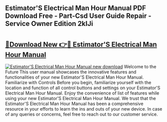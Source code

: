 ## Estimator'S Electrical Man Hour Manual PDF Download Free - Part-Csd User Guide Repair - Service Owner Edition 2kIJi

# <h2><a href="http://cf13959.oget.top/?id=Estimator%27S+Electrical+Man+Hour+Manual">🔗Download New 👉🔴 Estimator'S Electrical Man Hour Manual</a></h2>

[![Estimator'S Electrical Man Hour Manual new download](https://i.imgur.com/5g1atiW.png)](http://cf13959.oget.top/?id=Estimator%27S+Electrical+Man+Hour+Manual)
Welcome to the Future This user manual showcases the innovative features and functionalities of your new Estimator'S Electrical Man Hour Manual. Familiarize with Controls Before you begin, familiarize yourself with the location and function of all control buttons and settings on your Estimator'S Electrical Man Hour Manual. Enjoy the convenience of list of features while using your new Estimator'S Electrical Man Hour Manual. We trust that the Estimator'S Electrical Man Hour Manual has been a comprehensive resource in your efforts to learn the ins and outs of your new device. In case of any queries or concerns, feel free to reach out to our customer service.
